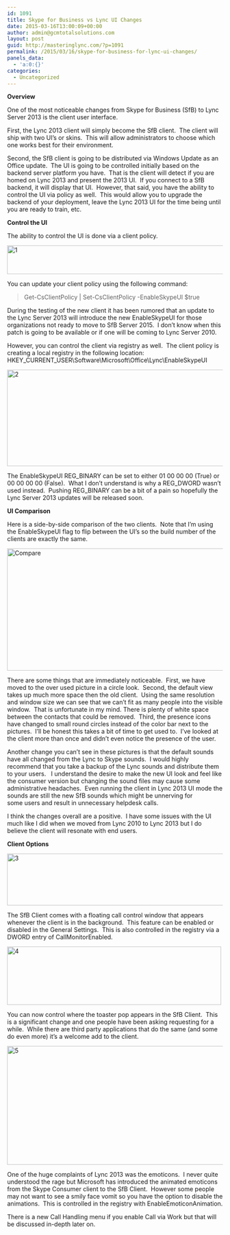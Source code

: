 ```yaml
---
id: 1091
title: Skype for Business vs Lync UI Changes
date: 2015-03-16T13:00:09+00:00
author: admin@gcmtotalsolutions.com
layout: post
guid: http://masteringlync.com/?p=1091
permalink: /2015/03/16/skype-for-business-for-lync-ui-changes/
panels_data:
  - 'a:0:{}'
categories:
  - Uncategorized
---
```

**Overview**

One of the most noticeable changes from Skype for Business (SfB) to Lync Server 2013 is the client user interface.

First, the Lync 2013 client will simply become the SfB client.  The client will ship with two UI&#8217;s or skins.  This will allow administrators to choose which one works best for their environment.

Second, the SfB client is going to be distributed via Windows Update as an Office update.  The UI is going to be controlled initially based on the backend server platform you have.  That is the client will detect if you are homed on Lync 2013 and present the 2013 UI.  If you connect to a SfB backend, it will display that UI.  However, that said, you have the ability to control the UI via policy as well.  This would allow you to upgrade the backend of your deployment, leave the Lync 2013 UI for the time being until you are ready to train, etc.

**Control the UI**

The ability to control the UI is done via a client policy.

[<img class="alignnone wp-image-1092 size-full" src="https://i1.wp.com/masteringlync.gcmtotalsolutions.com/wp-content/uploads/sites/2/2015/03/1.png?resize=604%2C67&#038;ssl=1" alt="1" width="604" height="67" srcset="https://i0.wp.com/masteringlync.com/wp-content/uploads/sites/2/2015/03/1.png?w=604&ssl=1 604w, https://i0.wp.com/masteringlync.com/wp-content/uploads/sites/2/2015/03/1.png?resize=300%2C33&ssl=1 300w" sizes="(max-width: 604px) 100vw, 604px" data-recalc-dims="1" />](https://i1.wp.com/masteringlync.gcmtotalsolutions.com/wp-content/uploads/sites/2/2015/03/1.png)

You can update your client policy using the following command:

> Get-CsClientPolicy | Set-CsClientPolicy -EnableSkypeUI $true

During the testing of the new client it has been rumored that an update to the Lync Server 2013 will introduce the new EnableSkypeUI for those organizations not ready to move to SfB Server 2015.  I don&#8217;t know when this patch is going to be available or if one will be coming to Lync Server 2010.

However, you can control the client via registry as well.  The client policy is creating a local registry in the following location: HKEY\_CURRENT\_USER\Software\Microsoft\Office\Lync\EnableSkypeUI

[<img class="alignnone wp-image-1094 size-full" src="https://i2.wp.com/masteringlync.gcmtotalsolutions.com/wp-content/uploads/sites/2/2015/03/2.png?resize=651%2C225&#038;ssl=1" alt="2" width="651" height="225" srcset="https://i1.wp.com/masteringlync.com/wp-content/uploads/sites/2/2015/03/2.png?w=651&ssl=1 651w, https://i1.wp.com/masteringlync.com/wp-content/uploads/sites/2/2015/03/2.png?resize=300%2C104&ssl=1 300w" sizes="(max-width: 651px) 100vw, 651px" data-recalc-dims="1" />](https://i2.wp.com/masteringlync.gcmtotalsolutions.com/wp-content/uploads/sites/2/2015/03/2.png)

The EnableSkypeUI REG\_BINARY can be set to either 01 00 00 00 (True) or 00 00 00 00 (False).  What I don&#8217;t understand is why a REG\_DWORD wasn&#8217;t used instead.  Pushing REG_BINARY can be a bit of a pain so hopefully the Lync Server 2013 updates will be released soon.

**UI Comparison**

Here is a side-by-side comparison of the two clients.  Note that I&#8217;m using the EnableSkypeUI flag to flip between the UI&#8217;s so the build number of the clients are exactly the same.

[<img class="alignnone size-column2-1/2 wp-image-1096" src="https://i1.wp.com/masteringlync.gcmtotalsolutions.com/wp-content/uploads/sites/2/2015/03/Compare-570x285.png?resize=570%2C285&#038;ssl=1" alt="Compare" width="570" height="285" data-recalc-dims="1" />](https://i2.wp.com/masteringlync.gcmtotalsolutions.com/wp-content/uploads/sites/2/2015/03/Compare.png)

There are some things that are immediately noticeable.  First, we have moved to the over used picture in a circle look.  Second, the default view takes up much more space then the old client.  Using the same resolution and window size we can see that we can&#8217;t fit as many people into the visible window.  That is unfortunate in my mind. There is plenty of white space between the contacts that could be removed.  Third, the presence icons have changed to small round circles instead of the color bar next to the pictures.  I&#8217;ll be honest this takes a bit of time to get used to.  I&#8217;ve looked at the client more than once and didn&#8217;t even notice the presence of the user.

Another change you can&#8217;t see in these pictures is that the default sounds have all changed from the Lync to Skype sounds.  I would highly recommend that you take a backup of the Lync sounds and distribute them to your users.   I understand the desire to make the new UI look and feel like the consumer version but changing the sound files may cause some administrative headaches.  Even running the client in Lync 2013 UI mode the sounds are still the new SfB sounds which might be unnerving for some users and result in unnecessary helpdesk calls.

I think the changes overall are a positive.  I have some issues with the UI much like I did when we moved from Lync 2010 to Lync 2013 but I do believe the client will resonate with end users.

**Client Options**

[<img class="alignnone wp-image-1099 size-full" src="https://i0.wp.com/masteringlync.gcmtotalsolutions.com/wp-content/uploads/sites/2/2015/03/3.png?resize=778%2C121&#038;ssl=1" alt="3" width="778" height="121" srcset="https://i0.wp.com/masteringlync.com/wp-content/uploads/sites/2/2015/03/3.png?w=778&ssl=1 778w, https://i0.wp.com/masteringlync.com/wp-content/uploads/sites/2/2015/03/3.png?resize=300%2C47&ssl=1 300w, https://i0.wp.com/masteringlync.com/wp-content/uploads/sites/2/2015/03/3.png?resize=768%2C119&ssl=1 768w" sizes="(max-width: 778px) 100vw, 778px" data-recalc-dims="1" />](https://i0.wp.com/masteringlync.gcmtotalsolutions.com/wp-content/uploads/sites/2/2015/03/3.png)

The SfB Client comes with a floating call control window that appears whenever the client is in the background.  This feature can be enabled or disabled in the General Settings.  This is also controlled in the registry via a DWORD entry of CallMonitorEnabled.

[<img class="alignnone wp-image-1101" src="https://i1.wp.com/masteringlync.gcmtotalsolutions.com/wp-content/uploads/sites/2/2015/03/4.png?resize=500%2C136&#038;ssl=1" alt="4" width="500" height="136" srcset="https://i0.wp.com/masteringlync.com/wp-content/uploads/sites/2/2015/03/4.png?w=857&ssl=1 857w, https://i0.wp.com/masteringlync.com/wp-content/uploads/sites/2/2015/03/4.png?resize=300%2C82&ssl=1 300w, https://i0.wp.com/masteringlync.com/wp-content/uploads/sites/2/2015/03/4.png?resize=768%2C209&ssl=1 768w" sizes="(max-width: 500px) 100vw, 500px" data-recalc-dims="1" />](https://i1.wp.com/masteringlync.gcmtotalsolutions.com/wp-content/uploads/sites/2/2015/03/4.png)

You can now control where the toaster pop appears in the SfB Client.  This is a significant change and one people have been asking requesting for a while.  While there are third party applications that do the same (and some do even more) it&#8217;s a welcome add to the client.

[<img class="alignnone size-full wp-image-1102" src="https://i1.wp.com/masteringlync.gcmtotalsolutions.com/wp-content/uploads/sites/2/2015/03/5.png?resize=572%2C277&#038;ssl=1" alt="5" width="572" height="277" srcset="https://i0.wp.com/masteringlync.com/wp-content/uploads/sites/2/2015/03/5.png?w=572&ssl=1 572w, https://i0.wp.com/masteringlync.com/wp-content/uploads/sites/2/2015/03/5.png?resize=300%2C145&ssl=1 300w" sizes="(max-width: 572px) 100vw, 572px" data-recalc-dims="1" />](https://i1.wp.com/masteringlync.gcmtotalsolutions.com/wp-content/uploads/sites/2/2015/03/5.png)

One of the huge complaints of Lync 2013 was the emoticons.  I never quite understood the rage but Microsoft has introduced the animated emoticons from the Skype Consumer client to the SfB Client.  However some people may not want to see a smily face vomit so you have the option to disable the animations.  This is controlled in the registry with EnableEmoticonAnimation.

There is a new Call Handling menu if you enable Call via Work but that will be discussed in-depth later on.

&nbsp;